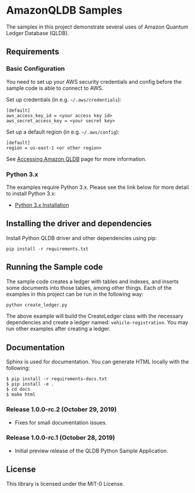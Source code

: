 # AmazonQLDB Samples

The samples in this project demonstrate several uses of Amazon Quantum Ledger Database (QLDB).

## Requirements

### Basic Configuration

You need to set up your AWS security credentials and config before the sample code is able
to connect to AWS.

Set up credentials (in e.g. `~/.aws/credentials`):

```
[default]
aws_access_key_id = <your access key id>
aws_secret_access_key = <your secret key>
```

Set up a default region (in e.g. `~/.aws/config`):

```
[default]
region = us-east-1 <or other region>
```

See [Accessing Amazon QLDB](https://docs.aws.amazon.com/qldb/latest/developerguide/accessing.html#SettingUp.Q.GetCredentials) page for more information.


### Python 3.x

The examples require Python 3.x. Please see the link below for more detail to install Python 3.x:

* [Python 3.x Installation](https://www.python.org/downloads/)

## Installing the driver and dependencies

Install Python QLDB driver and other dependencies using pip:

```
pip install -r requirements.txt
```

## Running the Sample code

The sample code creates a ledger with tables and indexes, and inserts some documents into those tables,
among other things. Each of the examples in this project can be run in the following way:

```python
python create_ledger.py
```

The above example will build the CreateLedger class with the necessary dependencies and create a ledger named:
`vehicle-registration`. You may run other examples after creating a ledger.

## Documentation

Sphinx is used for documentation. You can generate HTML locally with the following:

```
$ pip install -r requirements-docs.txt
$ pip install -e .
$ cd docs
$ make html
```

### Release 1.0.0-rc.2 (October 29, 2019)

* Fixes for small documentation issues.

### Release 1.0.0-rc.1 (October 28, 2019)

* Initial preview release of the QLDB Python Sample Application.

## License

This library is licensed under the MIT-0 License.
